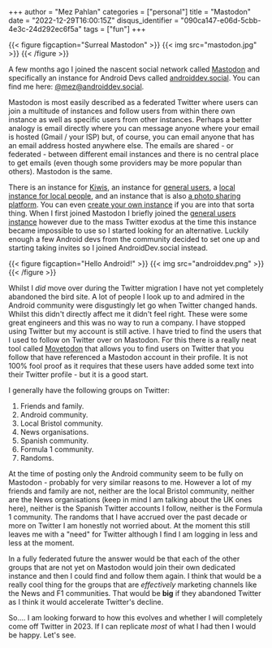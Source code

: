 +++
author = "Mez Pahlan"
categories = ["personal"]
title = "Mastodon"
date = "2022-12-29T16:00:15Z"
disqus_identifier = "090ca147-e06d-5cbb-4e3c-24d292ec6f5a"
tags = ["fun"]
+++

{{< figure figcaption="Surreal Mastodon" >}}
    {{< img src="mastodon.jpg" >}}
{{< /figure >}}

A few months ago I joined the nascent social network called [Mastodon][1] and specifically an instance for Android Devs
called [androiddev.social][2]. You can find me here: [@mez@androiddev.social][3].

<!--more-->

Mastodon is most easily described as a federated Twitter where users can join a multitude of instances and follow users
from within there own instance as well as specific users from other instances. Perhaps a better analogy is email
directly where you can message anyone where your email is hosted (Gmail / your ISP) but, of course, you can email anyone
that has an email address hosted anywhere else. The emails are shared - or federated - between different email instances
and there is no central place to get emails (even though some providers may be more popular than others). Mastodon is
the same.

There is an instance for [Kiwis][4], an instance for [general users][5], a [local instance for local people][6], and an
instance that is also [a photo sharing platform][7]. You can even [create your own instance][8] if you are into that
sorta thing. When I first joined Mastodon I briefly joined the [general users instance][5] however due to the mass
Twitter exodus at the time this instance became impossible to use so I started looking for an alternative. Luckily
enough a few Android devs from the community decided to set one up and starting taking invites so I joined
AndroidDev.social instead.

{{< figure figcaption="Hello Android!" >}}
    {{< img src="androiddev.png" >}}
{{< /figure >}}

Whilst I _did_ move over during the Twitter migration I have not yet completely abandoned the bird site. A lot of people
I look up to and admired in the Android community were disgustingly let go when Twitter changed hands. Whilst this
didn't directly affect me it didn't feel right. These were some great engineers and this was no way to run a company. I
have stopped using Twitter but my account is still active. I have tried to find the users that I used to follow on
Twitter over on Mastodon. For this there is a really neat tool called [Movetodon][9] that allows you to find users on
Twitter that you follow that have referenced a Mastodon account in their profile. It is not 100% fool proof as it
requires that these users have added some text into their Twitter profile - but it is a good start.

I generally have the following groups on Twitter:

1. Friends and family.
2. Android community.
3. Local Bristol community.
4. News organisations.
5. Spanish community.
6. Formula 1 community.
7. Randoms.

At the time of posting only the Android community seem to be fully on Mastodon - probably for very similar reasons to
me. However a lot of my friends and family are not, neither are the local Bristol community, neither are the News
organisations (keep in mind I am talking about the UK ones here), neither is the Spanish Twitter accounts I follow,
neither is the Formula 1 community. The randoms that I have accrued over the past decade or more on Twitter I am
honestly not worried about. At the moment this still leaves me with a "need" for Twitter although I find I am logging in
less and less at the moment.

In a fully federated future the answer would be that each of the other groups that are not yet on Mastodon would join
their own dedicated instance and then I could find and follow them again. I think that would be a really cool thing for
the groups that are _effectively_ marketing channels like the News and F1 communities. That would be **big** if they
abandoned Twitter as I think it would accelerate Twitter's decline.

So.... I am looking forward to how this evolves and whether I will completely come off Twitter in 2023. If I can
replicate _most_ of what I had then I would be happy. Let's see.

[1]: https://mastodon.social/about
[2]: https://androiddev.social
[3]: https://androiddev.social/@mez
[4]: https://mastodon.nz
[5]: https://mastodon.social
[6]: https://mastodonapp.uk
[7]: https://pixelfed.social
[8]: https://docs.joinmastodon.org/user/run-your-own/
[9]: https://www.movetodon.org